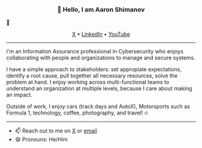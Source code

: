 <h3 align="center">👋 Hello, I am Aaron Shimanov</h3>👋

<p align="center">
  <a href="https://x.com/AaronShimanov">X</a> •
  <a href="https://www.linkedin.com/in/aaron-shimanov/">LinkedIn</a> •
  <a href="https://www.youtube.com/c/AaronShimanov">YouTube</a>
</p>

---

I'm an Information Assurance professional in Cybersecurity who enjoys collaborating with people and organizations to manage and secure systems.

I have a simple approach to stakeholders: set appropiate expectations, identify a root cause, pull together all necessary resources, solve the problem at hand. I enjoy working across multi-functional teams to understand an organization at multiple levels, because I care about making an impact.

Outside of work, I enjoy cars (track days and AutoX), Motorsports such as Formula 1, technology, coffee, photography, and travel! 🔥

---

- 📫 Reach out to me on [X](https://www.linkedin.com/in/aaron-shimanov/) or [email](mailto:aj_shimanov@outlook.com)  
- 😄 Pronouns: He/Him
